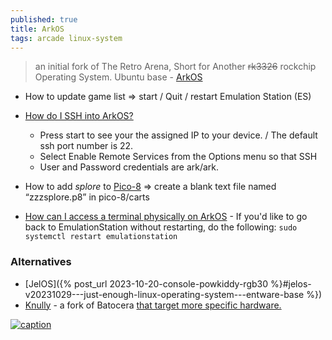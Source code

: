 ```yaml
---
published: true
title: ArkOS
tags: arcade linux-system
---
```

>  an initial fork of The Retro Arena, Short for Another ~~rk3326~~ rockchip Operating System. Ubuntu base - [ArkOS](https://github.com/christianhaitian/arkos/wiki)

- How to update game list => start / Quit / restart Emulation Station (ES)
- [How do I SSH into ArkOS?](https://github.com/christianhaitian/arkos/wiki/Frequently-Asked-Questions---rg353v#q-how-do-i-ssh-into-arkos)
	- Press start to see your the assigned IP to your device.  / The default ssh port number is 22.
	- Select Enable Remote Services from the Options menu so that SSH
	- User and Password credentials are ark/ark.
    
- How to add _splore_ to [Pico-8](https://retrogamecorps.com/2020/11/12/guide-pico-8-on-retro-handhelds/) => create a blank text file named “zzzsplore.p8”  in pico-8/carts
- [How can I access a terminal physically on ArkOS](https://github.com/christianhaitian/arkos/wiki/Frequently-Asked-Questions---rgb30#q-how-can-i-access-a-terminal-physically-on-arkos) - If you'd like to go back to EmulationStation without restarting, do the following: `sudo systemctl restart emulationstation`


### Alternatives
- [JelOS]({% post_url 2023-10-20-console-powkiddy-rgb30 %}#jelos-v20231029---just-enough-linux-operating-system---entware-base %})
- [Knully](https://chatgpt.com/c/68028d9f-8d58-800d-8827-2e2301808d92) - a fork of Batocera [that target more specific hardware.](https://knulli.org/#about-knulli)

[![caption](https://external-content.duckduckgo.com/iu/?u=https%3A%2F%2Fstat.ameba.jp%2Fuser_images%2F20221020%2F23%2Fcboy1231%2F05%2F3e%2Fj%2Fo4032226815191247973.jpg&f=1&nofb=1&ipt=a0c42b823a47b973eb3fe2c6ba5e5f743d665e81be5c36274921e9492798ff5b&ipo=images)](https://github.com/christianhaitian/arkos/wiki)
